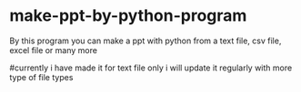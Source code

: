 # make-ppt-by-python-program

By this program you can make a ppt with python from a text file, csv file, excel file or many more


#currently i have made it for text file only i will update it regularly with more type of file types
